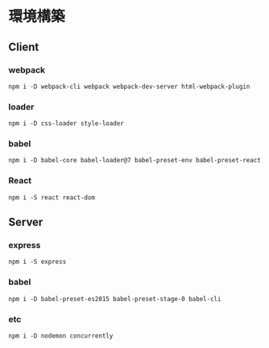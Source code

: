 # 環境構築

## Client

### webpack
`npm i -D webpack-cli webpack webpack-dev-server html-webpack-plugin`

### loader
`npm i -D css-loader style-loader`

### babel
`npm i -D babel-core babel-loader@7 babel-preset-env babel-preset-react`

### React
`npm i -S react react-dom`

## Server

### express
`npm i -S express`

### babel
`npm i -D babel-preset-es2015 babel-preset-stage-0 babel-cli`

### etc
`npm i -D nodemon concurrently`
